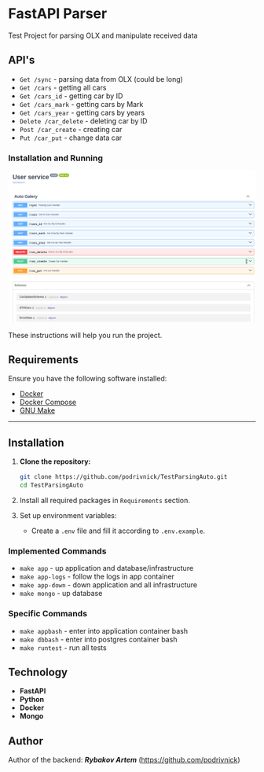 # FastAPI Parser

Test Project for parsing OLX and manipulate received data

## API's

* `Get /sync` - parsing data from OLX (could be long)
* `Get /cars` - getting all cars
* `Get /cars_id` - getting car by ID
* `Get /cars_mark` - getting cars by Mark
* `Get /cars_year` - getting cars by years
* `Delete /car_delete` - deleting car by ID
* `Post /car_create` - creating car
* `Put /car_put` - change data car

### Installation and Running

![API](images/api.png)

These instructions will help you run the project.

## Requirements

Ensure you have the following software installed:

- [Docker](https://www.docker.com/get-started)
- [Docker Compose](https://docs.docker.com/compose/install/)
- [GNU Make](https://www.gnu.org/software/make/)

___
## Installation

1. **Clone the repository:**
   ```bash
   git clone https://github.com/podrivnick/TestParsingAuto.git
   cd TestParsingAuto
   ```

2. Install all required packages in `Requirements` section.
3. Set up environment variables:
   - Create a `.env` file and fill it according to `.env.example`.

### Implemented Commands

* `make app` - up application and database/infrastructure
* `make app-logs` - follow the logs in app container
* `make app-down` - down application and all infrastructure
* `make mongo` - up database

### Specific Commands

* `make appbash` - enter into application container bash
* `make dbbash` - enter into postgres container bash
* `make runtest` - run all tests


## Technology
+ **FastAPI**
+ **Python**
+ **Docker**
+ **Mongo**

## Author
Author of the backend: ***Rybakov Artem***  (https://github.com/podrivnick)
